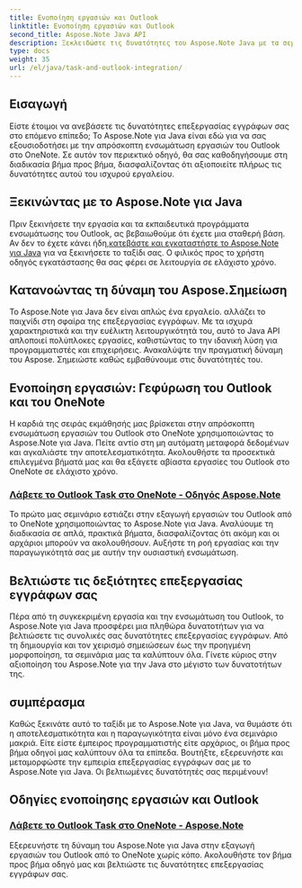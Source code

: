 ```yaml
---
title: Ενοποίηση εργασιών και Outlook
linktitle: Ενοποίηση εργασιών και Outlook
second_title: Aspose.Note Java API
description: Ξεκλειδώστε τις δυνατότητες του Aspose.Note Java με τα σεμινάρια μας σχετικά με την ενσωμάτωση εργασιών του Outlook στο OneNote. Αναβαθμίστε τις δεξιότητές σας στην επεξεργασία εγγράφων με τα σεμινάρια μας.
type: docs
weight: 35
url: /el/java/task-and-outlook-integration/
---
```


## Εισαγωγή

Είστε έτοιμοι να ανεβάσετε τις δυνατότητες επεξεργασίας εγγράφων σας στο επόμενο επίπεδο; Το Aspose.Note για Java είναι εδώ για να σας εξουσιοδοτήσει με την απρόσκοπτη ενσωμάτωση εργασιών του Outlook στο OneNote. Σε αυτόν τον περιεκτικό οδηγό, θα σας καθοδηγήσουμε στη διαδικασία βήμα προς βήμα, διασφαλίζοντας ότι αξιοποιείτε πλήρως τις δυνατότητες αυτού του ισχυρού εργαλείου.

## Ξεκινώντας με το Aspose.Note για Java

 Πριν ξεκινήσετε την εργασία και τα εκπαιδευτικά προγράμματα ενσωμάτωσης του Outlook, ας βεβαιωθούμε ότι έχετε μια σταθερή βάση. Αν δεν το έχετε κάνει ήδη,[κατεβάστε και εγκαταστήστε το Aspose.Note για Java](https://releases.aspose.com/note/java/) για να ξεκινήσετε το ταξίδι σας. Ο φιλικός προς το χρήστη οδηγός εγκατάστασης θα σας φέρει σε λειτουργία σε ελάχιστο χρόνο.

## Κατανοώντας τη δύναμη του Aspose.Σημείωση

Το Aspose.Note για Java δεν είναι απλώς ένα εργαλείο. αλλάζει το παιχνίδι στη σφαίρα της επεξεργασίας εγγράφων. Με τα ισχυρά χαρακτηριστικά και την ευέλικτη λειτουργικότητά του, αυτό το Java API απλοποιεί πολύπλοκες εργασίες, καθιστώντας το την ιδανική λύση για προγραμματιστές και επιχειρήσεις. Ανακαλύψτε την πραγματική δύναμη του Aspose. Σημειώστε καθώς εμβαθύνουμε στις δυνατότητές του.

## Ενοποίηση εργασιών: Γεφύρωση του Outlook και του OneNote

Η καρδιά της σειράς εκμάθησής μας βρίσκεται στην απρόσκοπτη ενσωμάτωση εργασιών του Outlook στο OneNote χρησιμοποιώντας το Aspose.Note για Java. Πείτε αντίο στη μη αυτόματη μεταφορά δεδομένων και αγκαλιάστε την αποτελεσματικότητα. Ακολουθήστε τα προσεκτικά επιλεγμένα βήματά μας και θα εξάγετε αβίαστα εργασίες του Outlook στο OneNote σε ελάχιστο χρόνο.

### [Λάβετε το Outlook Task στο OneNote - Οδηγός Aspose.Note](./get-outlook-task/)

Το πρώτο μας σεμινάριο εστιάζει στην εξαγωγή εργασιών του Outlook από το OneNote χρησιμοποιώντας το Aspose.Note για Java. Αναλύουμε τη διαδικασία σε απλά, πρακτικά βήματα, διασφαλίζοντας ότι ακόμη και οι αρχάριοι μπορούν να ακολουθήσουν. Αυξήστε τη ροή εργασίας και την παραγωγικότητά σας με αυτήν την ουσιαστική ενσωμάτωση.

## Βελτιώστε τις δεξιότητες επεξεργασίας εγγράφων σας

Πέρα από τη συγκεκριμένη εργασία και την ενσωμάτωση του Outlook, το Aspose.Note για Java προσφέρει μια πληθώρα δυνατοτήτων για να βελτιώσετε τις συνολικές σας δυνατότητες επεξεργασίας εγγράφων. Από τη δημιουργία και τον χειρισμό σημειώσεων έως την προηγμένη μορφοποίηση, τα σεμινάρια μας τα καλύπτουν όλα. Γίνετε κύριος στην αξιοποίηση του Aspose.Note για την Java στο μέγιστο των δυνατοτήτων της.

## συμπέρασμα

Καθώς ξεκινάτε αυτό το ταξίδι με το Aspose.Note για Java, να θυμάστε ότι η αποτελεσματικότητα και η παραγωγικότητα είναι μόνο ένα σεμινάριο μακριά. Είτε είστε έμπειρος προγραμματιστής είτε αρχάριος, οι βήμα προς βήμα οδηγοί μας καλύπτουν όλα τα επίπεδα. Βουτήξτε, εξερευνήστε και μεταμορφώστε την εμπειρία επεξεργασίας εγγράφων σας με το Aspose.Note για Java. Οι βελτιωμένες δυνατότητές σας περιμένουν!
## Οδηγίες ενοποίησης εργασιών και Outlook
### [Λάβετε το Outlook Task στο OneNote - Aspose.Note](./get-outlook-task/)
Εξερευνήστε τη δύναμη του Aspose.Note για Java στην εξαγωγή εργασιών του Outlook από το OneNote χωρίς κόπο. Ακολουθήστε τον βήμα προς βήμα οδηγό μας και βελτιώστε τις δυνατότητες επεξεργασίας εγγράφων σας.